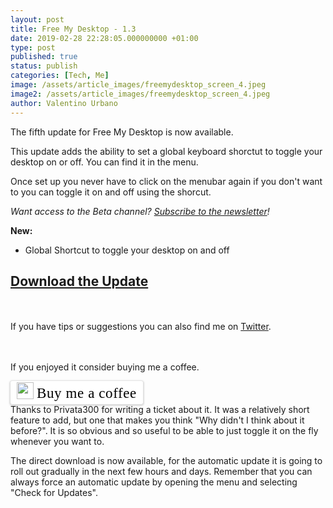 ```yaml
---
layout: post
title: Free My Desktop - 1.3
date: 2019-02-28 22:28:05.000000000 +01:00
type: post
published: true
status: publish
categories: [Tech, Me]
image: /assets/article_images/freemydesktop_screen_4.jpeg
image2: /assets/article_images/freemydesktop_screen_4.jpeg
author: Valentino Urbano
---
```


The fifth update for Free My Desktop is now available.

This update adds the ability to set a global keyboard shorctut to toggle your desktop on or off. You can find it in the menu.

Once set up you never have to click on the menubar again if you don't want to you can toggle it on and off using the shorcut.

_Want access to the Beta channel? [Subscribe to the newsletter][4]!_

**New:**

- Global Shortcut to toggle your desktop on and off

## [Download the Update][2]

<br><br>If you have tips or suggestions you can also find me on [Twitter][3].

<br><br>
If you enjoyed it consider buying me a coffee.
<br>

<style>.bmc-button img{width: 27px !important;margin-bottom: 1px !important;box-shadow: none !important;border: none !important;vertical-align: middle !important;}.bmc-button{line-height: 36px !important;height:37px !important;text-decoration: none !important;display:inline-flex !important;color:#000000 !important;background-color:#FFFFFF !important;border-radius: 3px !important;border: 1px solid transparent !important;padding: 1px 9px !important;font-size: 23px !important;letter-spacing: 0.6px !important;box-shadow: 0px 1px 2px rgba(190, 190, 190, 0.5) !important;-webkit-box-shadow: 0px 1px 2px 2px rgba(190, 190, 190, 0.5) !important;margin: 0 auto !important;font-family:'Cookie', cursive !important;-webkit-box-sizing: border-box !important;box-sizing: border-box !important;-o-transition: 0.3s all linear !important;-webkit-transition: 0.3s all linear !important;-moz-transition: 0.3s all linear !important;-ms-transition: 0.3s all linear !important;transition: 0.3s all linear !important;}.bmc-button:hover, .bmc-button:active, .bmc-button:focus {-webkit-box-shadow: 0px 1px 2px 2px rgba(190, 190, 190, 0.5) !important;text-decoration: none !important;box-shadow: 0px 1px 2px 2px rgba(190, 190, 190, 0.5) !important;opacity: 0.85 !important;color:#000000 !important;}</style><link href="https://fonts.googleapis.com/css?family=Cookie" rel="stylesheet"><a class="bmc-button" target="_blank" href="https://www.buymeacoffee.com/valentino"><img src="https://www.buymeacoffee.com/assets/img/BMC-btn-logo.svg" alt=""><span style="margin-left:5px">Buy me a coffee</span></a>

<br>
Thanks to Privata300 for writing a ticket about it. It was a relatively short feature to add, but one that makes you think "Why didn't I think about it before?". It is so obvious and so useful to be able to just toggle it on the fly whenever you want to.

The direct download is now available, for the automatic update it is going to roll out gradually in the next few hours and days. Remember that you can always force an automatic update by opening the menu and selecting "Check for Updates".

[1]: https://www.paypal.me/vale93
[2]: /apps/mac/freemydesktop/
[3]: https://twitter.com/valentinourbano
[4]: /newsletter
